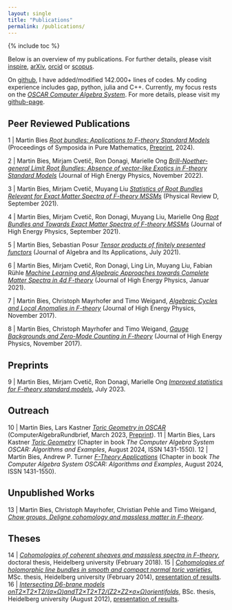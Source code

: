 ```yaml
---
layout: single
title: "Publications"
permalink: /publications/
---
```


{% include toc %}

Below is an overview of my publications. For further details, please visit [inspire](https://inspirehep.net/author/profile/M.Bies.1), [arXiv](https://arxiv.org/search/?query=Martin+Bies&searchtype=author&abstracts=hide&order=-announced_date_first&size=50), [orcid](https://orcid.org/0000-0002-9609-1693) or [scopus](https://www.scopus.com/authid/detail.uri?authorId=57197835420).

On [github](https://github.com/), I have added/modified 142.000+ lines of codes. My coding experience includes gap, python, julia and C++. Currently, my focus rests on the [*OSCAR Computer Algebra System*](https://github.com/oscar-system/Oscar.jl). For more details, please visit my [github-page](https://github.com/herearound).



## Peer Reviewed Publications


1 | Martin Bies [*Root bundles: Applications to F-theory Standard Models*](https://www.ams.org/books/pspum/107/) (Proceedings of Symposida in Pure Mathematics, [Preprint](https://arxiv.org/abs/2303.08144), 2024).

2 | Martin Bies, Mirjam Cvetič, Ron Donagi, Marielle Ong [*Brill-Noether-general Limit Root Bundles: Absence of vector-like Exotics in F-theory Standard Models*](https://link.springer.com/article/10.1007/JHEP11(2022)004) (Journal of High Energy Physics, November 2022).

3 | Martin Bies, Mirjam Cvetič, Muyang Liu [*Statistics of Root Bundles Relevant for Exact Matter Spectra of F-theory MSSMs*](https://journals.aps.org/prd/abstract/10.1103/PhysRevD.104.L061903) (Physical Review D, September 2021).

4 | Martin Bies, Mirjam Cvetič, Ron Donagi, Muyang Liu, Marielle Ong [*Root Bundles and Towards Exact Matter Spectra of F-theory MSSMs*](https://link.springer.com/article/10.1007%2FJHEP09%282021%29076) (Journal of High Energy Physics, September 2021).

5 | Martin Bies, Sebastian Posur [*Tensor products of finitely presented functors*](https://www.worldscientific.com/doi/abs/10.1142/S0219498822501869) (Journal of Algebra and Its Applications, July 2021).

6 | Martin Bies, Mirjam Cvetič, Ron Donagi, Ling Lin, Muyang Liu, Fabian Rühle [*Machine Learning and Algebraic Approaches towards Complete Matter Spectra in 4d F-theory*](https://link.springer.com/article/10.1007%2FJHEP01%282021%29196) (Journal of High Energy Physics, Januar 2021).

7 | Martin Bies, Christoph Mayrhofer and Timo Weigand, [*Algebraic Cycles and Local Anomalies in F-theory*](https://link.springer.com/article/10.1007%2FJHEP11%282017%29100) (Journal of High Energy Physics, November 2017).

8 | Martin Bies, Christoph Mayrhofer and Timo Weigand, [*Gauge Backgrounds and Zero-Mode Counting in F-theory*](https://link.springer.com/article/10.1007%2FJHEP11%282017%29081) (Journal of High Energy Physics, November 2017).




## Preprints

9 | Martin Bies, Mirjam Cvetič, Ron Donagi, Marielle Ong [*Improved statistics for F-theory standard models*](https://arxiv.org/abs/2307.02535), July 2023.



## Outreach

10 | Martin Bies, Lars Kastner [*Toric Geometry in OSCAR*](https://fachgruppe-computeralgebra.de/data/CA-Rundbrief/car72.pdf) (ComputerAlgebraRundbrief, March 2023, [Preprint](https://arxiv.org/abs/2303.08110)).
11 | Martin Bies, Lars Kastner [*Toric Geometry*](https://link.springer.com/book/9783031621260) (Chapter in book *The Computer Algebra System OSCAR: Algorithms and Examples*, August 2024, ISSN 1431-1550).
12 | Martin Bies, Andrew P. Turner [*F-Theory Applications*](https://link.springer.com/book/9783031621260) (Chapter in book *The Computer Algebra System OSCAR: Algorithms and Examples*, August 2024, ISSN 1431-1550).



## Unpublished Works

13 | Martin Bies, Christoph Mayrhofer, Christian Pehle and Timo Weigand, [*Chow groups, Deligne cohomology and massless matter in F-theory*](https://arxiv.org/abs/1402.5144).



## Theses

14 | [*Cohomologies of coherent sheaves and massless spectra in F-theory*](https://archiv.ub.uni-heidelberg.de/volltextserver/24045/), doctoral thesis, Heidelberg university (February 2018).
15 | [*Cohomologies of holomorphic line bundles in smooth and compact normal toric varieties*](/Master_thesis_MartinBies.pdf), MSc. thesis, Heidelberg university (February 2014), [presentation of results](/Master_thesis_presentation.pdf).
16 | [*Intersecting D6-brane models onT2×T2×T2/(σ×Ω)andT2×T2×T2/(Z2×Z2×σ×Ω)orientifolds*](/Bachelor_thesis_MartinBies.pdf), BSc. thesis, Heidelberg university (August 2012), [presentation of results](/Bachelor_thesis_presentation.pdf).
